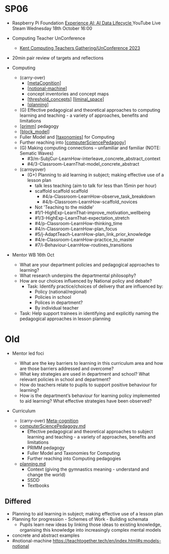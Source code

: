 SP06
====

* Raspberry Pi Foundation [Experience AI: AI Data Lifecycle ](https://www.youtube.com/watch?v=UEIsKJbF1BA) YouTube Live Steam Wednesday 18th October 16:00

* Computing Teacher UnConference
    * [Kent Computing Teachers Gathering/UnConference 2023](https://computingteachers.uk/markdown.html#kent-computing-teachers-unconference-2023.md)

* 20min pair review of targets and reflections



* Computing
    * (carry-over) 
        * [[metaCognition]]
        * [[notional-machine]]
        * concept inventories and concept maps
        * [[threshold_concepts]] [[liminal_space]]
        * [[planning]]
    * (G) Effective pedagogical and theoretical approaches to computing learning and teaching - a variety of approaches, benefits and limitations
    * [[primm]] pedagogy
    * [[block_model]]
    * Fuller Model and [[taxonomies]] for Computing
    * Further reaching into [[computerSciencePedagogy]]
    * (G) Making computing connections – unfamiliar and familiar (NOTE: Sematic Waves)
        * #3/m-SubjCur-LearnHow-interleave_concrete_abstract_context
        * #4/3-Classroom-LearnThat-model_concrete_abstract
    * (carroyover) 
        * (G+) Planning to aid learning in subject; making effective use of a lesson plan
            * talk less teaching (aim to talk for less than 15min per hour)
            * scaffold scaffold scaffold
                * #4/a-Classroom-LearnHow-observe_task_breakdown
                * #4/b-Classroom-LearnHow-scaffold_novices
            * Not 'Teaching to the middle'
            * #1/1-HighExp-LearnThat-improve_motivation_wellbeing
            * #1/3-HighExp-LearnThat-expectation_stretch
            * #4/p-Classroom-LearnHow-thinking_time
            * #4/n-Classroom-LearnHow-plan_focus
            * #5/j-AdaptTeach-LearnHow-plan_link_prior_knowledge
            * #4/e-Classroom-LearnHow-practice_to_master
            * #7/i-Behaviour-LearnHow-routines_transitions
* Mentor WB 16th Oct
    * What are your department policies and pedagogical approaches to learning?
    * What research underpins the departmental philosophy?
    * How are our choices influenced by National policy and debate?
        * Task: Identify practice/choices of delivery that are influenced by:
            * Policy (national/regional)
            * Policies in school
            * Polices in department?
            * By individual teacher
    * Task: Help support trainees in identifying and explicitly naming the pedagogical approaches in lesson planning


Old
===

* Mentor led foci 
    * What are the key barriers to learning in this curriculum area and how are those barriers addressed and overcome?
    * What key strategies are used in department and school? What relevant policies in school and department?
    * How do teachers relate to pupils to support positive behaviour for learning?
    * How is the department’s behaviour for learning policy implemented to aid learning? What effective strategies have been observed?

* Curriculum
    * (carry-over) [Meta-cognition](./metaCognition.md)
    * [computerSciencePedagogy.md](computerSciencePedagogy.md)
        * Effective pedagogical and theoretical approaches to subject learning and teaching - a variety of approaches, benefits and limitations
        * PRIMM pedagogy
        * Fuller Model and Taxonomies for Computing
        * Further reaching into Computing pedagogies
    * [planning.md](planning.md)
        * Context (giving the gymnastics meaning - understand and change the world)
        * SSDD
        * Textbooks


Differed
--------

* Planning to aid learning in subject; making effective use of a lesson plan
* Planning for progression - Schemes of Work - Building schemata
    * Pupils learn new ideas by linking those ideas to existing knowledge, organising this knowledge into increasingly complex mental models
* concrete and abstract examples
* #notional-machine https://teachtogether.tech/en/index.html#s:models-notional


[//begin]: # "Autogenerated link references for markdown compatibility"
[metaCognition]: metaCognition.md "Meta-cognition"
[notional-machine]: notional-machine.md "Notional Machine"
[threshold_concepts]: threshold_concepts.md "Threshold Concepts and Liminal Space"
[liminal_space]: liminal_space.md "liminal_space"
[planning]: planning.md "Planning"
[primm]: primm.md "PRIMM"
[block_model]: block_model.md "block_model"
[taxonomies]: taxonomies.md "taxonomies"
[computerSciencePedagogy]: computerSciencePedagogy.md "Computer Science Specific Pedagogy"
[//end]: # "Autogenerated link references"